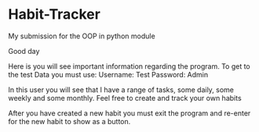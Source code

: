 # Habit-Tracker
My submission for the OOP in python module

Good day

Here is you will see important information regarding the program.
To get to the test Data you must use:
Username: Test
Password: Admin

In this user you will see that I have a range of tasks, some daily, some weekly and some monthly.
Feel free to create and track your own habits

After you have created a new habit you must exit the program and re-enter for the new habit to show as a button.
